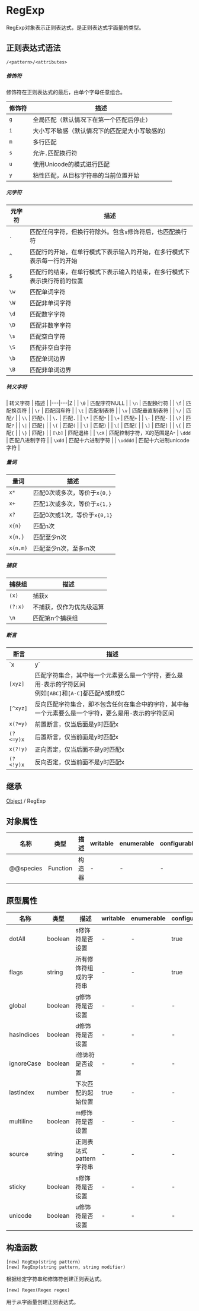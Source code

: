 # RegExp

RegExp对象表示正则表达式，是正则表达式字面量的类型。

## 正则表达式语法

```
/<pattern>/<attributes>
```

##### 修饰符

修饰符在正则表达式的最后，由单个字母任意组合。

| 修饰符 | 描述 |
|---|---|
| `g` | 全局匹配（默认情况下在第一个匹配后停止） |
| `i` | 大小写不敏感（默认情况下的匹配是大小写敏感的） |
| `m` | 多行匹配 |
| `s` | 允许`.`匹配换行符 |
| `u` | 使用Unicode的模式进行匹配 |
| `y` | 粘性匹配，从目标字符串的当前位置开始 |

##### 元字符

| 元字符 | 描述 |
|---|---|
| `.` | 匹配任何字符，但换行符除外。包含`s`修饰符后，也匹配换行符 |
| `^` | 匹配行的开始，在单行模式下表示输入的开始，在多行模式下表示每一行的开始 |
| `$` | 匹配行的结束，在单行模式下表示输入的结束，在多行模式下表示换行符前的位置 |
| `\w` | 匹配单词字符 |
| `\W` | 匹配非单词字符 |
| `\d` | 匹配数字字符 |
| `\D` | 匹配非数字字符 |
| `\s` | 匹配空白字符 |
| `\S` | 匹配非空白字符 |
| `\b` | 匹配单词边界 |
| `\B` | 匹配非单词边界 |

##### 转义字符

| 转义字符 | 描述 |
|---|---|Z |
| `\0` | 匹配字符NULL | 
| `\n` | 匹配换行符 | 
| `\f` | 匹配换页符 | 
| `\r` | 匹配回车符 | 
| `\t` | 匹配制表符 | 
| `\v` | 匹配垂直制表符 | 
| `\/` | 匹配`/` | 
| `\\` | 匹配`\` | 
| `\.` | 匹配`.` | 
| `\*` | 匹配`*` | 
| `\+` | 匹配`+` | 
| `\-` | 匹配`-` | 
| `\?` | 匹配`?` | 
| `\|` | 匹配`|` | 
| `\(` | 匹配`(` | 
| `\)` | 匹配`)` | 
| `\[` | 匹配`[` | 
| `\]` | 匹配`]` | 
| `\{` | 匹配`{` | 
| `\}` | 匹配`}` | 
| `[\b]` | 匹配退格 |
| `\cX` | 匹配控制字符，X的范围是A-
| `\ddd` | 匹配八进制字符 | 
| `\xdd` | 匹配十六进制字符 | 
| `\udddd` | 匹配十六进制unicode字符 | 

##### 量词

| 量词 | 描述 |
|---|---|
| `x*` | 匹配0次或多次，等价于`x{0,}` |
| `x+` | 匹配1次或多次，等价于`x{1,}` |
| `x?` | 匹配0次或1次，等价于`x{0,1}` |
| `x{n}` | 匹配n次 |
| `x{n,}` | 匹配至少n次 |
| `x{n,m}` | 匹配至少n次，至多m次 |

##### 捕获

| 捕获组 | 描述 |
|---|---|
| `(x)` | 捕获x |
| `(?:x)` | 不捕获，仅作为优先级运算 |
| `\n` | 匹配第n个捕获组 |

##### 断言

| 断言 | 描述 |
|---|---|
| `x|y` | 匹配x或者y |
| `[xyz]` | 匹配字符集合，其中每一个元素要么是一个字符，要么是用`-`表示的字符区间<br>例如`[ABC]`和`[A-C]`都匹配A或B或C |
| `[^xyz]` | 反向匹配字符集合，即不包含任何在集合中的字符，其中每一个元素要么是一个字符，要么是用`-`表示的字符区间 |
| `x(?=y)` | 前置断言，仅当后面是y时匹配x |
| `(?<=y)x` | 后置断言，仅当前面是y时匹配x |
| `x(?!y)` | 正向否定，仅当后面不是y时匹配x |
| `(?<!y)x` | 反向否定，仅当前面不是y时匹配x |

## 继承

[Object](Object.md) / RegExp

## 对象属性

| 名称 | 类型 | 描述 |  writable | enumerable | configurable |
|---|---|---|---|---|---|
| @@species | Function | 构造器 | - | - | - |	

## 原型属性

| 名称 | 类型 | 描述 |  writable | enumerable | configurable |
|---|---|---|---|---|---|
| dotAll | boolean | s修饰符是否设置 | - | - | true |	
| flags | string | 所有修饰符组成的字符串 | - | - | true |	
| global | boolean | g修饰符是否设置 | - | - | - |	
| hasIndices | boolean  | d修饰符是否设置 | - | - | - |	
| ignoreCase | boolean | i修饰符是否设置 | - | - | - |	
| lastIndex | number | 下次匹配的起始位置 | true | - | - |	
| multiline | boolean | m修饰符是否设置 | - | - | - |	
| source | string | 正则表达式pattern字符串 | - | - | - |	
| sticky | boolean | s修饰符是否设置 | - | - | - |	
| unicode | boolean | u修饰符是否设置 | - | - | - |	

## 构造函数

```
[new] RegExp(string pattern)
[new] RegExp(string pattern, string modifier)
```

根据给定字符串和修饰符创建正则表达式。

```
[new] Regex(Regex regex)
```

用于从字面量创建正则表达式。
